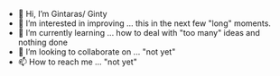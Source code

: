 - 👋 Hi, I’m Gintaras/ Ginty
- 👀 I’m interested in improving ... this in the next few "long" moments.
- 🌱 I’m currently learning ... how to deal with "too many" ideas and nothing done
- 💞️ I’m looking to collaborate on ... "not yet"
- 📫 How to reach me ... "not yet"

<!---
k-gintaras/k-gintaras is a ✨ special ✨ repository because its `README.md` (this file) appears on your GitHub profile.
You can click the Preview link to take a look at your changes.
--->
